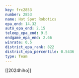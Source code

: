 ```yaml
---
key: frc2853
number: 2853
name: Hot Spot Robotics
epa_end: 14.32
auto_epa_end: 2.15
teleop_epa_end: 9.5
endgame_epa_end: 2.66
winrate: 0.5
district_epa_rank: 822
district_epa_percentile: 0.5436
type: Team
---
```

[[2024hiho]]
